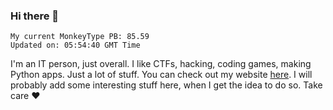 ### Hi there 👋
<!-- PB START -->
```
My current MonkeyType PB: 85.59
Updated on: 05:54:40 GMT Time
```
<!-- PB END -->
I'm an IT person, just overall. I like CTFs, hacking, coding games, making Python apps. Just a lot of stuff.
You can check out my website [here](https://skill3472.github.io/).
I will probably add some interesting stuff here, when I get the idea to do so. Take care ❤️
